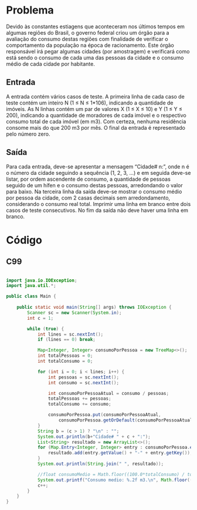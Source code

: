 # Problema 
Devido às constantes estiagens que aconteceram nos últimos tempos em algumas regiões do Brasil, o governo federal criou um órgão para a avaliação do consumo destas regiões com finalidade de verificar o comportamento da população na época de racionamento. 
Este órgão responsável irá pegar algumas cidades (por amostragem) e verificará como está sendo o consumo de cada uma das pessoas da cidade e o consumo médio de cada cidade por habitante.

## Entrada
A entrada contém vários casos de teste. A primeira linha de cada caso de teste contém um inteiro N (1 ≤ N ≤ 1*106), indicando a quantidade de imóveis.
As N linhas contém um par de valores X (1 ≤ X ≤ 10) e Y (1 ≤ Y ≤ 200), indicando a quantidade de moradores de cada imóvel e o respectivo consumo total de cada imóvel (em m3). Com certeza, nenhuma residência consome mais do que 200 m3 por mês.
O final da entrada é representado pelo número zero.

## Saída
Para cada entrada, deve-se apresentar a mensagem “Cidade# n:”, onde n é o número da cidade seguindo a sequência (1, 2, 3, ...) e em seguida deve-se listar, por ordem ascendente de consumo,
a quantidade de pessoas seguido de um hífen e o consumo destas pessoas, arredondando o valor para baixo. Na terceira linha da saída deve-se mostrar o consumo médio por pessoa da cidade, com 2 casas decimais sem arredondamento, considerando o consumo real total. 
Imprimir uma linha em branco entre dois casos de teste consecutivos. No fim da saída não deve haver uma linha em branco.


# Código 

## C99

```java

import java.io.IOException;
import java.util.*;

public class Main {
 
    public static void main(String[] args) throws IOException {
        Scanner sc = new Scanner(System.in);
        int c = 1;

        while (true) {
            int lines = sc.nextInt();
            if (lines == 0) break;

            Map<Integer, Integer> consumoPorPessoa = new TreeMap<>();
            int totalPessoas = 0;
            int totalConsumo = 0;

            for (int i = 0; i < lines; i++) {
                int pessoas = sc.nextInt();
                int consumo = sc.nextInt();

                int consumoPorPessoaAtual = consumo / pessoas; 
                totalPessoas += pessoas;
                totalConsumo += consumo;

                consumoPorPessoa.put(consumoPorPessoaAtual, 
                    consumoPorPessoa.getOrDefault(consumoPorPessoaAtual, 0) + pessoas);
            }
            String b = (c > 1) ? "\n" : "";
            System.out.println(b+"Cidade# " + c + ":");
            List<String> resultado = new ArrayList<>();
            for (Map.Entry<Integer, Integer> entry : consumoPorPessoa.entrySet()) {
                resultado.add(entry.getValue() + "-" + entry.getKey());
            }
            System.out.println(String.join(" ", resultado));

            //float consumoMedio = Math.floor((100.0*totalConsumo) / totalPessoas) / 100.0;
            System.out.printf("Consumo medio: %.2f m3.\n", Math.floor((100.0*totalConsumo) / totalPessoas) / 100.0);
            c++;
        }
    }
}
```
